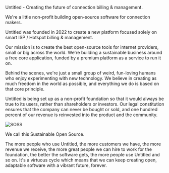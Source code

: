 Untitled - Creating the future of connection billing & management.

We're a little non-profit building open-source software for connection makers.

Untitled was founded in 2022 to create a new platform focused solely on smart ISP / Hotspot billing & management.

Our mission is to create the best open-source tools for internet providers, small or big across the world. We're building a sustainable business around a free core application, funded by a premium platform as a service to run it on.

Behind the scenes, we're just a small group of weird, fun-loving humans who enjoy experimenting with new technology. We believe in creating as much freedom in the world as possible, and everything we do is based on that core principle.

Untitled is being set up as a non-profit foundation so that it would always be true to its users, rather than shareholders or investors. Our legal constitution ensures that the company can never be bought or sold, and one hundred percent of our revenue is reinvested into the product and the community.

![SOSS](https://user-images.githubusercontent.com/3864252/215598777-4c023c68-05bc-4925-aebe-94bca69dc277.png)

We call this Sustainable Open Source.

The more people who use Untitled, the more customers we have, the more revenue we receive, the more great people we can hire to work for the foundation, the better the software gets, the more people use Untitled and so on. It's a virtuous cycle which means that we can keep creating open, adaptable software with a vibrant future, forever.
